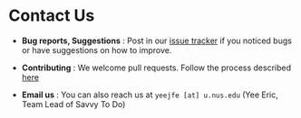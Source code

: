 # Contact Us

* **Bug reports, Suggestions** : Post in our [issue tracker](https://github.com/CS2103JAN2017-F12-B1/Main/issues)
  if you noticed bugs or have suggestions on how to improve.

* **Contributing** : We welcome pull requests. Follow the process described [here](https://github.com/oss-generic/process)

* **Email us** : You can also reach us at `yeejfe [at] u.nus.edu` (Yee Eric, Team Lead of Savvy To Do)
